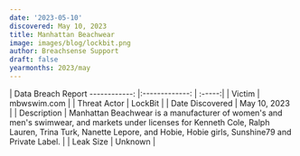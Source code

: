 ```yaml
---
date: '2023-05-10'
discovered: May 10, 2023
title: Manhattan Beachwear
image: images/blog/lockbit.png
author: Breachsense Support
draft: false
yearmonths: 2023/may
---
```



| Data Breach Report
------------:     |:-------------:    | :-----:|
| Victim      | mbwswim.com      | 
| Threat Actor      | LockBit      | 
| Date Discovered      | May 10, 2023      | 
| Description      | Manhattan Beachwear is a manufacturer of women's and men's swimwear, and markets under licenses for Kenneth Cole, Ralph Lauren, Trina Turk, Nanette Lepore, and Hobie, Hobie girls, Sunshine79 and Private Label.      | 
| Leak Size      | Unknown      | 

